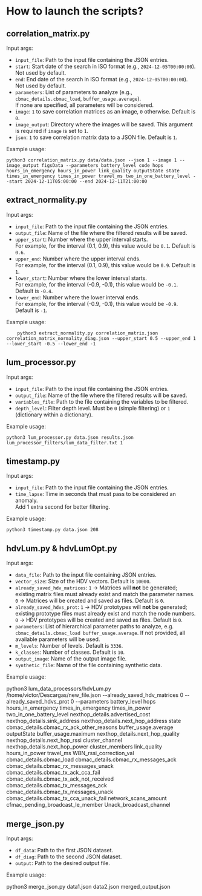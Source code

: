 # How to launch the scripts?
## correlation_matrix.py
Input args:
- `input_file`: Path to the input file containing the JSON entries.  
- `start`: Start date of the search in ISO format (e.g., `2024-12-05T00:00:00`). Not used by default.  
- `end`: End date of the search in ISO format (e.g., `2024-12-05T00:00:00`). Not used by default.  
- `parameters`: List of parameters to analyze (e.g., `cbmac_details.cbmac_load`, `buffer_usage.average`).  
  If none are specified, all parameters will be considered.  
- `image`: `1` to save correlation matrices as an image, `0` otherwise. Default is `0`.  
- `image_output`: Directory where the images will be saved. This argument is required if `image` is set to `1`.  
- `json`: `1` to save correlation matrix data to a JSON file. Default is `1`.

Example usage:

    python3 correlation_matrix.py data/data.json --json 1 --image 1 --image_output figsData --parameters battery_level code hops hours_in_emergency hours_in_power link_quality outputState state times_in_emergency times_in_power travel_ms two_in_one_battery_level --start 2024-12-11T05:00:00 --end 2024-12-11T21:00:00

## extract_normality.py
Input args:

- `input_file`: Path to the input file containing the JSON entries.  
- `output_file`: Name of the file where the filtered results will be saved.  
- `upper_start`: Number where the upper interval starts.  
  For example, for the interval (0.1, 0.9), this value would be `0.1`. Default is `0.6`.  
- `upper_end`: Number where the upper interval ends.  
  For example, for the interval (0.1, 0.9), this value would be `0.9`. Default is `1`.  
- `lower_start`: Number where the lower interval starts.  
  For example, for the interval (-0.9, -0.1), this value would be `-0.1`. Default is `-0.4`.  
- `lower_end`: Number where the lower interval ends.  
  For example, for the interval (-0.9, -0.1), this value would be `-0.9`. Default is `-1`.


Example usage:

        python3 extract_normality.py correlation_matrix.json correlation_matrix_normality_diag.json --upper_start 0.5 --upper_end 1 --lower_start -0.5 --lower_end -1

## lum_processor.py
Input args:

- `input_file`: Path to the input file containing the JSON entries.  
- `output_file`: Name of the file where the filtered results will be saved.  
- `variables_file`: Path to the file containing the variables to be filtered.  
- `depth_level`: Filter depth level. Must be `0` (simple filtering) or `1` (dictionary within a dictionary).


Example usage:

    python3 lum_processor.py data.json results.json lum_processor_filters/lum_data_filter.txt 1

## timestamp.py
Input args:

- `input_file`: Path to the input file containing the JSON entries.  
- `time_lapse`: Time in seconds that must pass to be considered an anomaly.  
  Add 1 extra second for better filtering.


Example usage:

    python3 timestamp.py data.json 208

## hdvLum.py & hdvLumOpt.py

Input args:

- `data_file`: Path to the input file containing JSON entries.  
- `vector_size`: Size of the HDV vectors. Default is `10000`.  
- `already_saved_hdv_matrices`:  `1` → Matrices will **not** be generated; existing matrix files must already exist and match the parameter names.  `0` → Matrices will be created and saved as files. Default is `0`.  
- `already_saved_hdvs_prot`: `1` → HDV prototypes will **not** be generated; existing prototype files must already exist and match the node numbers. `0` → HDV prototypes will be created and saved as files.  Default is `0`.  
- `parameters`: List of hierarchical parameter paths to analyze, e.g. `cbmac_details.cbmac_load buffer_usage.average`. If not provided, all available parameters will be used.  
- `m_levels`: Number of levels. Default is `3336`.  
- `k_classes`: Number of classes. Default is `10`.  
- `output_image`: Name of the output image file.  
- `synthetic_file`: Name of the file containing synthetic data.

Example usage:

python3 lum_data_processors/hdvLum.py /home/victor/Descargas/new_file.json --already_saved_hdv_matrices 0 --already_saved_hdvs_prot 0 --parameters battery_level hops hours_in_emergency times_in_emergency times_in_power two_in_one_battery_level nexthop_details.advertised_cost nexthop_details.sink_address nexthop_details.next_hop_address state cbmac_details.cbmac_rx_ack_other_reasons buffer_usage.average outputState buffer_usage.maximum nexthop_details.next_hop_quality nexthop_details.next_hop_rssi cluster_channel nexthop_details.next_hop_power cluster_members link_quality hours_in_power travel_ms WBN_rssi_correction_val cbmac_details.cbmac_load cbmac_details.cbmac_rx_messages_ack cbmac_details.cbmac_rx_messages_unack cbmac_details.cbmac_tx_ack_cca_fail cbmac_details.cbmac_tx_ack_not_received cbmac_details.cbmac_tx_messages_ack cbmac_details.cbmac_tx_messages_unack cbmac_details.cbmac_tx_cca_unack_fail network_scans_amount cfmac_pending_broadcast_le_member Unack_broadcast_channel

## merge_json.py

Input args:

- `df_data`: Path to the first JSON dataset.  
- `df_diag`: Path to the second JSON dataset.  
- `output`: Path to the desired output file.

Example usage:

python3 merge_json.py data1.json data2.json merged_output.json

